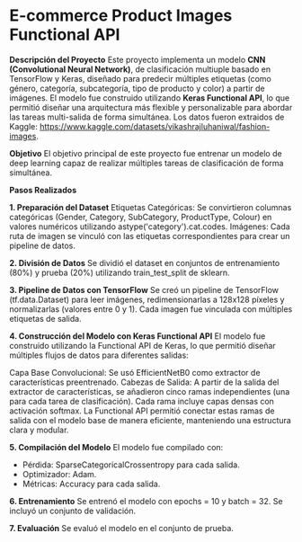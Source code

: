 # E-commerce Product Images Functional API

**Descripción del Proyecto**
Este proyecto implementa un modelo **CNN (Convolutional Neural Network)**, de clasificación multiuple basado en TensorFlow y Keras, diseñado para predecir múltiples etiquetas (como género, categoría, subcategoría, tipo de producto y color) a partir de imágenes. El modelo fue construido utilizando **Keras Functional API**, lo que permitió diseñar una arquitectura más flexible y personalizable para abordar las tareas multi-salida de forma simultánea.
Los datos fueron extraidos de Kaggle: https://www.kaggle.com/datasets/vikashrajluhaniwal/fashion-images.

**Objetivo**
El objetivo principal de este proyecto fue entrenar un modelo de deep learning capaz de realizar múltiples tareas de clasificación de forma simultánea.

**Pasos Realizados**

**1. Preparación del Dataset**
Etiquetas Categóricas: Se convirtieron columnas categóricas (Gender, Category, SubCategory, ProductType, Colour) en valores numéricos utilizando astype('category').cat.codes.
Imágenes: Cada ruta de imagen se vinculó con las etiquetas correspondientes para crear un pipeline de datos.

**2. División de Datos**
Se dividió el dataset en conjuntos de entrenamiento (80%) y prueba (20%) utilizando train_test_split de sklearn.

**3. Pipeline de Datos con TensorFlow**
Se creó un pipeline de TensorFlow (tf.data.Dataset) para leer imágenes, redimensionarlas a 128x128 píxeles y normalizarlas (valores entre 0 y 1).
Cada imagen fue vinculada con múltiples etiquetas de salida.

**4. Construcción del Modelo con Keras Functional API**
El modelo fue construido utilizando la Functional API de Keras, lo que permitió diseñar múltiples flujos de datos para diferentes salidas:

Capa Base Convolucional: Se usó EfficientNetB0 como extractor de características preentrenado.
Cabezas de Salida: A partir de la salida del extractor de características, se añadieron cinco ramas independientes (una para cada tarea de clasificación). Cada rama incluye capas densas con activación softmax.
La Functional API permitió conectar estas ramas de salida con el modelo base de manera eficiente, manteniendo una estructura clara y modular.

**5. Compilación del Modelo**
El modelo fue compilado con:

- Pérdida: SparseCategoricalCrossentropy para cada salida.
- Optimizador: Adam.
- Métricas: Accuracy para cada salida.
  
**6. Entrenamiento**
Se entrenó el modelo con epochs = 10 y batch = 32.
Se incluyó un conjunto de validación.

**7. Evaluación**
Se evaluó el modelo en el conjunto de prueba.
